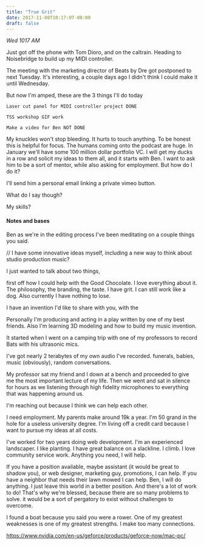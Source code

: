 ```yaml
---
title: "True Grit"
date: 2017-11-08T10:17:07-08:00
draft: false
---
```


*Wed 1017 AM*

Just got off the phone with Tom Dioro, and on the caltrain. Heading to Noisebridge to build up my MIDI controller.

The meeting with the marketing director of Beats by Dre got postponed to next Tuesday. It's interesting, a couple days ago I didn't think I could make it until Wednesday.

But now I'm amped, these are the 3 things I'll do today


    Laser cut panel for MIDI controller project DONE

    TSS workshop GIF work

    Make a video for Ben NOT DONE



My knuckles won't stop bleeding. It hurts to touch anything. To be honest this is helpful for focus. The humans coming onto the podcast are huge. In January we'll have some 100 million dollar portfolio VC. I will get my ducks in a row and solicit my ideas to them all, and it starts with Ben. I want to ask him to be a sort of mentor, while also asking for employment. But how do I do it?

I'll send him a personal email linking a private vimeo button.

What do I say though?

My skills?

#### Notes and bases

Ben as we're in the editing process I've been meditating on a couple things you said.

// I have some innovative ideas myself, including a new way to think about studio production music?

I just wanted to talk about two things,

first off how I could help with the Good Chocolate. I love everything about it. The philosophy, the branding, the taste. I have grit. I can still work like a dog. Also currently I have nothing to lose.

I have an invention I'd like to share with you, with the

Personally I'm producing and acting in a play written by one of my best friends.
Also I'm learning 3D modeling and how to build my music invention.

It started when I went on a camping trip with one of my professors to record Bats with his ultrasonic mics.

I've got nearly 2 terabytes of my own audio I've recorded. funerals, babies, music (obviously), random conversations.

My professor sat my friend and I down at a bench and proceeded to give me the most important lecture of my life. Then we went and sat in silence for hours as we listening through high fidelity microphones to everything that was happening around us.

I'm reaching out because I think we can help each other.



I need employment. My parents make around 19k a year. I'm 50 grand in the hole for a useless university degree. I'm living off a credit card because I want to pursue my ideas at all costs.


I've worked for two years doing web development. I'm an experienced landscaper. I like planting. I have great balance on a slackline. I climb. I love community service work. Anything you need, I will help.

If you have a position available, maybe assistant (it would be great to shadow you), or web designer, marketing guy, promotions, I can help. If you have a neighbor that needs their lawn mowed I can help. Ben, I will do anything. I just leave this world in a better position. And there's a lot of work to do! That's why we're blessed, because there are so many problems to solve. it would be a sort of pergatory to exist without challenges to overcome.

I found a boat because you said you were a rower. One of my greatest weaknesses is one of my greatest strengths. I make too many connections.


https://www.nvidia.com/en-us/geforce/products/geforce-now/mac-pc/

